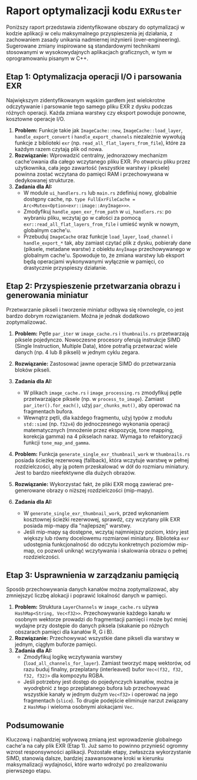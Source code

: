 # Raport optymalizacji kodu `EXRuster`

Poniższy raport przedstawia zidentyfikowane obszary do optymalizacji w kodzie aplikacji w celu maksymalnego przyspieszenia jej działania, z zachowaniem zasady unikania nadmiernej inżynierii (over-engineering). Sugerowane zmiany inspirowane są standardowymi technikami stosowanymi w wysokowydajnych aplikacjach graficznych, w tym w oprogramowaniu pisanym w C++.

## Etap 1: Optymalizacja operacji I/O i parsowania EXR

Największym zidentyfikowanym wąskim gardłem jest wielokrotne odczytywanie i parsowanie tego samego pliku EXR z dysku podczas różnych operacji. Każda zmiana warstwy czy eksport powoduje ponowne, kosztowne operacje I/O.

1.  **Problem:** Funkcje takie jak `ImageCache::new`, `ImageCache::load_layer`, `handle_export_convert` i `handle_export_channels` niezależnie wywołują funkcje z biblioteki `exr` (np. `read_all_flat_layers_from_file`), które za każdym razem czytają plik od nowa.
2.  **Rozwiązanie:** Wprowadzić centralny, jednorazowy mechanizm cache'owania dla całego wczytanego pliku EXR. Po otwarciu pliku przez użytkownika, cała jego zawartość (wszystkie warstwy i piksele) powinna zostać wczytana do pamięci RAM i przechowywana w dedykowanej strukturze.
3.  **Zadania dla AI:**
    *   W module `ui_handlers.rs` lub `main.rs` zdefiniuj nowy, globalnie dostępny cache, np. `type FullExrFileCache = Arc<Mutex<Option<exr::image::AnyImage>>>`.
    *   Zmodyfikuj `handle_open_exr_from_path` w `ui_handlers.rs`: po wybraniu pliku, wczytaj go w całości za pomocą `exr::read_all_flat_layers_from_file` i umieść wynik w nowym, globalnym cache'u.
    *   Przebuduj `ImageCache` oraz funkcje `load_layer`, `load_channel` i `handle_export_*` tak, aby zamiast czytać plik z dysku, pobierały dane (piksele, metadane warstw) z obiektu `AnyImage` przechowywanego w globalnym cache'u. Spowoduje to, że zmiana warstwy lub eksport będą operacjami wykonywanymi wyłącznie w pamięci, co drastycznie przyspieszy działanie.

## Etap 2: Przyspieszenie przetwarzania obrazu i generowania miniatur

Przetwarzanie pikseli i tworzenie miniatur odbywa się równolegle, co jest bardzo dobrym rozwiązaniem. Można je jednak dodatkowo zoptymalizować.

1.  **Problem:** Pętle `par_iter` w `image_cache.rs` i `thumbnails.rs` przetwarzają piksele pojedynczo. Nowoczesne procesory oferują instrukcje SIMD (Single Instruction, Multiple Data), które potrafią przetwarzać wiele danych (np. 4 lub 8 pikseli) w jednym cyklu zegara.
2.  **Rozwiązanie:** Zastosować jawne operacje SIMD do przetwarzania bloków pikseli.
3.  **Zadania dla AI:**
    *   W plikach `image_cache.rs` i `image_processing.rs` zmodyfikuj pętle przetwarzające piksele (np. w `process_to_image`). Zamiast `par_iter().for_each()`, użyj `par_chunks_mut()`, aby operować na fragmentach bufora.
    *   Wewnątrz pętli, dla każdego fragmentu, użyj typów z modułu `std::simd` (np. `f32x4`) do jednoczesnego wykonania operacji matematycznych (mnożenie przez ekspozycję, tone mapping, korekcja gamma) na 4 pikselach naraz. Wymaga to refaktoryzacji funkcji `tone_map_and_gamma`.

4.  **Problem:** Funkcja `generate_single_exr_thumbnail_work` w `thumbnails.rs` posiada ścieżkę rezerwową (fallback), która wczytuje warstwę w pełnej rozdzielczości, aby ją potem przeskalować w dół do rozmiaru miniatury. Jest to bardzo nieefektywne dla dużych obrazów.
5.  **Rozwiązanie:** Wykorzystać fakt, że pliki EXR mogą zawierać pre-generowane obrazy o niższej rozdzielczości (mip-mapy).
6.  **Zadania dla AI:**
    *   W `generate_single_exr_thumbnail_work`, przed wykonaniem kosztownej ścieżki rezerwowej, sprawdź, czy wczytany plik EXR posiada mip-mapy dla "najlepszej" warstwy.
    *   Jeśli mip-mapy są dostępne, wczytaj najmniejszy poziom, który jest większy lub równy docelowemu rozmiarowi miniatury. Biblioteka `exr` udostępnia funkcjonalność do odczytu konkretnych poziomów mip-map, co pozwoli uniknąć wczytywania i skalowania obrazu o pełnej rozdzielczości.

## Etap 3: Usprawnienia w zarządzaniu pamięcią

Sposób przechowywania danych kanałów można zoptymalizować, aby zmniejszyć liczbę alokacji i poprawić lokalność danych w pamięci.

1.  **Problem:** Struktura `LayerChannels` w `image_cache.rs` używa `HashMap<String, Vec<f32>>`. Przechowywanie każdego kanału w osobnym wektorze prowadzi do fragmentacji pamięci i może być mniej wydajne przy dostępie do danych piksela (skakanie po różnych obszarach pamięci dla kanałów R, G i B).
2.  **Rozwiązanie:** Przechowywać wszystkie dane pikseli dla warstwy w jednym, ciągłym buforze pamięci.
3.  **Zadania dla AI:**
    *   Zmodyfikuj logikę wczytywania warstwy (`load_all_channels_for_layer`). Zamiast tworzyć mapę wektorów, od razu buduj finalny, przeplatany (interleaved) bufor `Vec<(f32, f32, f32, f32)>` dla kompozytu RGBA.
    *   Jeśli potrzebny jest dostęp do pojedynczych kanałów, można je wyodrębnić z tego przeplatanego bufora lub przechowywać wszystkie kanały w jednym dużym `Vec<f32>` i operować na jego fragmentach (`slice`). To drugie podejście eliminuje narzut związany z `HashMap` i wieloma osobnymi alokacjami `Vec`.

## Podsumowanie

Kluczową i najbardziej wpływową zmianą jest wprowadzenie globalnego cache'a na cały plik EXR (Etap 1). Już samo to powinno przynieść ogromny wzrost responsywności aplikacji. Pozostałe etapy, zwłaszcza wykorzystanie SIMD, stanowią dalsze, bardziej zaawansowane kroki w kierunku maksymalizacji wydajności, które warto wdrożyć po zrealizowaniu pierwszego etapu.
